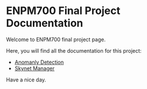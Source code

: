 # ENPM700 Final Project Documentation 

Welcome to ENPM700 final project page.  

Here, you will find all the documentation for this project:

* [Anomanly Detection](../anomaly_detection/docs/html/index.html)
* [Skynet Manager](../skynet_manager/docs/html/index.html)

Have a nice day.
